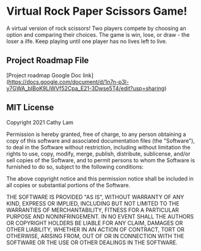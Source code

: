 # Virtual Rock Paper Scissors Game!

A virtual version of rock scissors! Two players compete by choosing an option and comparing their choices. The game is win, lose, or draw - the loser a ilfe. Keep playing until one player has no lives left to live.

## Project Roadmap File
[Project roadmap Google Doc link] (https://docs.google.com/document/d/1n7n-p3l-y7GWA_bIBoK9LlWVf52Cpa_E21-3Dwse5T4/edit?usp=sharing)

## MIT License

Copyright 2021 Cathy Lam

Permission is hereby granted, free of charge, to any person obtaining a copy of this software and associated documentation files (the "Software"), to deal in the Software without restriction, including without limitation the rights to use, copy, modify, merge, publish, distribute, sublicense, and/or sell copies of the Software, and to permit persons to whom the Software is furnished to do so, subject to the following conditions:

The above copyright notice and this permission notice shall be included in all copies or substantial portions of the Software.

THE SOFTWARE IS PROVIDED "AS IS", WITHOUT WARRANTY OF ANY KIND, EXPRESS OR IMPLIED, INCLUDING BUT NOT LIMITED TO THE WARRANTIES OF MERCHANTABILITY, FITNESS FOR A PARTICULAR PURPOSE AND NONINFRINGEMENT. IN NO EVENT SHALL THE AUTHORS OR COPYRIGHT HOLDERS BE LIABLE FOR ANY CLAIM, DAMAGES OR OTHER LIABILITY, WHETHER IN AN ACTION OF CONTRACT, TORT OR OTHERWISE, ARISING FROM, OUT OF OR IN CONNECTION WITH THE SOFTWARE OR THE USE OR OTHER DEALINGS IN THE SOFTWARE.